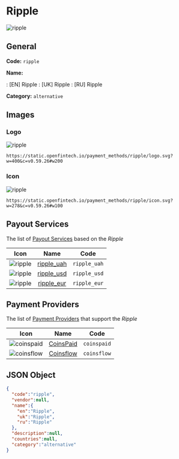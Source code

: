 
# Ripple 
![ripple](https://static.openfintech.io/payment_methods/ripple/logo.svg?w=400&c=v0.59.26#w200)  

## General 
**Code:** `ripple` 
 
**Name:** 
 
:	[EN] Ripple 
:	[UK] Ripple 
:	[RU] Ripple 
 
**Category:** `alternative` 
 

## Images 

### Logo 
![ripple](https://static.openfintech.io/payment_methods/ripple/logo.svg?w=400&c=v0.59.26#w200)  

```
https://static.openfintech.io/payment_methods/ripple/logo.svg?w=400&c=v0.59.26#w200
```  

### Icon 
![ripple](https://static.openfintech.io/payment_methods/ripple/icon.svg?w=278&c=v0.59.26#w100)  

```
https://static.openfintech.io/payment_methods/ripple/icon.svg?w=278&c=v0.59.26#w100
```  

## Payout Services 
 
The list of [Payout Services](/payout-services/) based on the _Ripple_ 

|Icon|Name|Code| 
|:---:|:---:|:---:| 
|![ripple](https://static.openfintech.io/payout_methods/ripple/icon.svg?w=278&c=v0.59.26#w40) |[ripple_uah](/payout-services/ripple_uah/)|`ripple_uah`| 
|![ripple](https://static.openfintech.io/payout_methods/ripple/icon.svg?w=278&c=v0.59.26#w40) |[ripple_usd](/payout-services/ripple_usd/)|`ripple_usd`| 
|![ripple](https://static.openfintech.io/payout_methods/ripple/icon.svg?w=278&c=v0.59.26#w40) |[ripple_eur](/payout-services/ripple_eur/)|`ripple_eur`| 
 

## Payment Providers 
 
The list of [Payment Providers](/payment-providers/) that support the _Ripple_ 

|Icon|Name|Code| 
|:---:|:---:|:---:| 
|![coinspaid](https://static.openfintech.io/payment_providers/coinspaid/icon.png?w=278&c=v0.59.26#w100) |[CoinsPaid](/payment-providers/coinspaid/)|`coinspaid`| 
|![coinsflow](https://static.openfintech.io/payment_providers/coinsflow/icon.png?w=278&c=v0.59.26#w100) |[Coinsflow](/payment-providers/coinsflow/)|`coinsflow`| 
 

## JSON Object 

```json
{
  "code":"ripple",
  "vendor":null,
  "name":{
    "en":"Ripple",
    "uk":"Ripple",
    "ru":"Ripple"
  },
  "description":null,
  "countries":null,
  "category":"alternative"
}
```  
